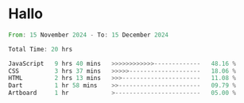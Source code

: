 # Hallo
<!--START_SECTION:waka-->

```rust
From: 15 November 2024 - To: 15 December 2024

Total Time: 20 hrs

JavaScript   9 hrs 40 mins   >>>>>>>>>>>>-------------   48.16 %
CSS          3 hrs 37 mins   >>>>>--------------------   18.06 %
HTML         2 hrs 13 mins   >>>----------------------   11.08 %
Dart         1 hr 58 mins    >>-----------------------   09.79 %
Artboard     1 hr            >------------------------   05.00 %
```

<!--END_SECTION:waka-->
